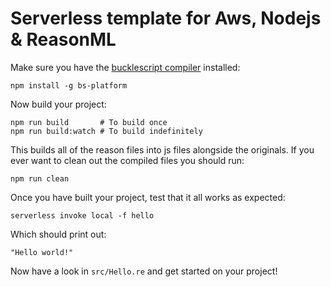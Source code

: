# Serverless template for Aws, Nodejs & ReasonML

Make sure you have the [bucklescript compiler](https://bucklescript.github.io/)
installed:

```
npm install -g bs-platform
```

Now build your project:

```
npm run build       # To build once
npm run build:watch # To build indefinitely
```

This builds all of the reason files into js files alongside the originals. If
you ever want to clean out the compiled files you should run:

```
npm run clean
```

Once you have built your project, test that it all works as expected:

```
serverless invoke local -f hello
```

Which should print out:

```
"Hello world!"
```

Now have a look in `src/Hello.re` and get started on your project!
